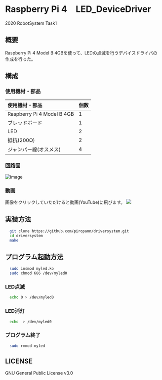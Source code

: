 # Raspberry Pi 4　LED_DeviceDriver
2020 RobotSystem Task1

## 概要
Raspberry Pi 4 Model B 4GBを使って、LEDの点滅を行うデバイスドライバの作成を行った。

## 構成

### 使用機材・部品

|使用機材・部品|個数|
|:---|:---|
|Raspberry Pi 4 Model B 4GB|1|
|ブレッドボード|1|
|LED|2|
|抵抗(200Ω)|2|
|ジャンパー線(オスメス)|4|

### 回路図
![image](https://user-images.githubusercontent.com/55969921/101446713-2039b680-3967-11eb-95f4-cbf24a51b713.png)

### 動画
画像をクリックしていただけると動画(YouTube)に飛びます。
[![](http://img.youtube.com/vi/CQbDgr0piRI/0.jpg)](http://www.youtube.com/watch?v=CQbDgr0piRI "")

## 実装方法

```bash
  git clone https://github.com/piropann/driversystem.git
  cd driversystem
  make
  ```
  
## プログラム起動方法

```bash
  sudo insmod myled.ko
  sudo chmod 666 /dev/myled0
  ```
  
### LED点滅
```bash
  echo 0 > /dev/myled0
  ```
  
### LED消灯
```bash
  echo  > /dev/myled0
  ```
  
### プログラム終了
```bash
  sudo rmmod myled
  ```

## LICENSE

GNU General Public License v3.0
